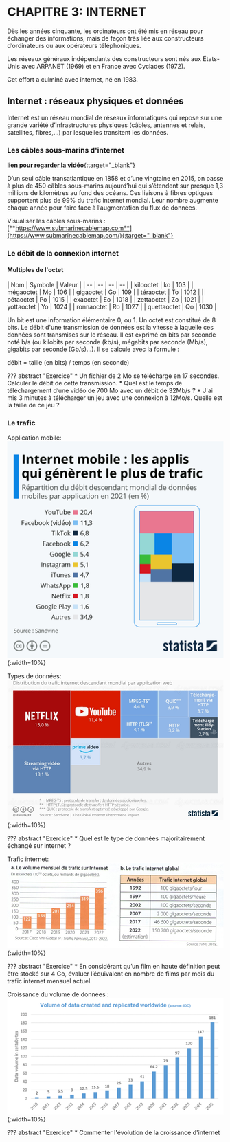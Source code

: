 # CHAPITRE 3: INTERNET


Dès les années cinquante, les ordinateurs ont été mis en réseau pour échanger des informations, mais de façon très liée aux constructeurs d’ordinateurs ou aux opérateurs téléphoniques.

Les réseaux généraux indépendants des constructeurs sont nés aux États-Unis avec ARPANET (1969) et en France avec Cyclades (1972).

Cet effort a culminé avec internet, né en 1983.

## Internet : réseaux physiques et données

Internet est un réseau mondial de réseaux informatiques qui repose sur une grande variété d’infrastructures physiques (câbles, antennes et relais, satellites, fibres,…) par lesquelles transitent les données.

### Les câbles sous-marins d'internet

[**lien pour regarder la vidéo**](https://www.youtube.com/watch?v=MzcKHQyDL5o){:target="_blank"} 

D’un seul câble transatlantique en 1858 et d’une vingtaine en 2015, on passe à plus de 450 câbles sous-marins aujourd’hui qui s’étendent sur presque 1,3 millions de kilomètres au fond des océans. Ces liaisons à fibres optiques supportent plus de 99% du trafic internet mondial. Leur nombre augmente chaque année pour faire face à l’augmentation du flux de données.

Visualiser les câbles sous-marins : [**https://www.submarinecablemap.com**](https://www.submarinecablemap.com/){:target="_blank"}

### Le débit de la connexion internet

#### Multiples de l'octet

| Nom |	Symbole | Valeur |
| -- | -- | -- | -- |
| kilooctet | ko | 103 |
| mégaoctet | Mo | 106 |
| gigaoctet | Go | 109 |
| téraoctet | To | 1012 |
| pétaoctet | Po | 1015 |
| exaoctet | Eo | 1018 |
| zettaoctet | Zo | 1021 |
| yottaoctet | Yo | 1024 |
| ronnaoctet | Ro | 1027 |
| quettaoctet | Qo | 1030 |

Un bit est une information élémentaire 0, ou 1. Un octet est constitué de 8 bits. Le débit d'une transmission de données est la vitesse à laquelle ces données sont transmises sur le réseau. Il est exprimé en bits par seconde noté b/s (ou kilobits par seconde (kb/s), mégabits par seconde (Mb/s), gigabits par seconde (Gb/s)…). Il se calcule avec la formule : 

débit = taille (en bits) / temps (en seconde)

??? abstract "Exercice" 
    *  Un fichier de 2 Mo se télécharge en 17 secondes. Calculer le débit de cette transmission.
    * Quel est le temps de téléchargement d’une vidéo de 700 Mo avec un débit de 32Mb/s ?
    * J'ai mis 3 minutes à télécharger un jeu avec une connexion à 12Mo/s. Quelle est la taille de ce jeu ?


### Le trafic

Application mobile:
![Download](./img/mobile.jpeg){:width=10%}

Types de données:
![Download](./img/videos.jpg){:width=10%}

??? abstract "Exercice" 
    * Quel est le type de données majoritairement échangé sur internet ?

Trafic internet: 
![Download](./img/trafic.png){:width=10%}

??? abstract "Exercice" 
    * En considérant qu’un film en haute définition peut être stocké sur 4 Go, évaluer l’équivalent en nombre de films par mois du trafic internet mensuel actuel.

Croissance du volume de données : 
![Download](./img/croissance.png){:width=10%}

??? abstract "Exercice" 
    * Commenter l'évolution de la croissance d'internet

<!--
## PROGRAMMATION

* [TD1 - Introduction au langage HTML](./ressources/Act1-introduction-au-html.pdf){:target="_blank"}    
* [TD2 - Introduction aux feuille de style avec CSS](./ressources/Act2-feuille-de-style-CSS.pdf){:target="_blank"}   
* [TD3 - Découverte des tableaux en HTML](./ressources/Act3-HTML-tableau.pdf){:target="_blank"}   

Pour réaliser les activités de ce chapitre, veuillez utiliser ce [**lien**](https://codebetter.lucaswillems.com/){:target="_blank"}  

??? abstract "Correction"   

    ![Download](../../icones/download-solid.svg){:width=3%}[PoemeMusset.html (Partie1)](./ressources/poemeMusset.html){:target="_blank"}   
    ![Download](../../icones/download-solid.svg){:width=3%}[Image Alfred de Musset](./ressources/ADM.png){:target="_blank"}   
    ![Download](../../icones/download-solid.svg){:width=3%}[style.css](./ressources/style.css){:target="_blank"}   
    <!--[Tableaux](./ressources/tableaux/Act3.zip){:target="_blank"} -->  
<!-- 
??? danger "EVALUATION"

    Vous devez programmer un site WEB en utilisant les connaissance acquise lors des 3 TDs effectués en classe sur le HTML et CSS.    
    Votre site portera sur le thème de votre choix (Mangas, livres, Films, Musique...etc).
    A la date indiqué, vous devrez présenter votre production à l'oral suivant les critères suivants:
    
    * Durée de la présentation : 5 minutes
        * Présentation: 30 secondes
        * Le thème : 30 secondes 
        * Le code + le site : 3 minutes
        * Conclusion (difficultés rencontrées, remarques...etc ) : 1 minute

## DECOUVERTE

### Activité 1 - Le WEB vs Internet

* Télécharger le document ![Download](../../icones/download-solid.svg){:width=3%}[**Le_WEB.pdf**](./ressources/Le_WEB.pdf){:target="_blank"}.
* Sur le document, plusieurs liens menant vers des vidéos, seront à visionner pour pouvoir répondre aux différentes questions du même document.

### Activité 2 - Les cookies

* Télécharger le document ![Download](../../icones/download-solid.svg){:width=3%}[**Les_cookies.pdf**](./ressources/Les_cookies.pdf){:target="_blank"}.
* Vous devez répondre aux questions du document en visionnant la vidéo suivante (cliquer sur la vidéo pour la visionner):


[![Vidéo act2](./ressources/j_ai_attrape_un_cookie.jpg){:width=30%}](./ressources/j_ai_attrape_un_cookie.mp4 "j'ai attrapé un cookie"){:target="_blank"}

## SYNTHESE

Voici la synthèse:
![Download](../../icones/download-solid.svg){:width=3%}[**Synthèse_La-page-WEB.pdf**](./ressources/Synthèse_La-page-WEB.pdf){:target="_blank"}

-->
